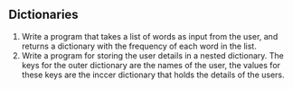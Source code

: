 ## Dictionaries

1. Write a program that takes a list of words as input from the user, and returns a dictionary with the frequency of each word in the list.
2. Write a program for storing the user details in a nested dictionary. The keys for the outer dictionary are the names of the user, the values for these keys are the inccer dictionary that holds the details of the users.

